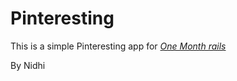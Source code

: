 # Pinteresting

This is a simple Pinteresting app for [*One Month rails*](https://onemonthrails.com)

By
Nidhi